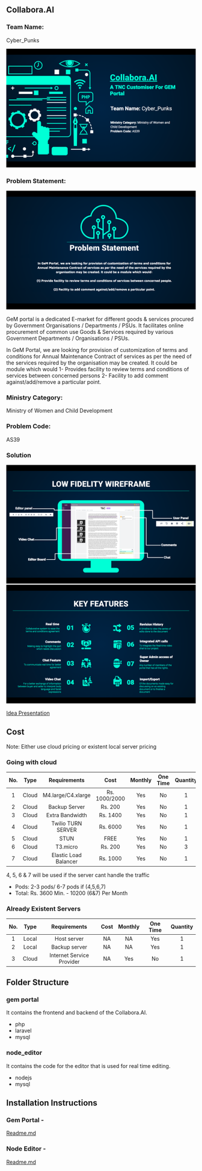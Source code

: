 ## Collabora.AI

### Team Name:
Cyber_Punks

![Theme](https://github.com/Mansi145/AS39_Cyber_Punks/blob/master/front1.png)

### Problem Statement: 

![Theme](https://github.com/Mansi145/AS39_Cyber_Punks/blob/master/front4.png)

GeM portal is a dedicated E-market for different goods & services procured by Government Organisations / Departments / PSUs. It facilitates online procurement of common use Goods & Services required by various Government Departments / Organisations / PSUs. 

In GeM Portal, we are looking for provision of customization of terms and conditions for Annual Maintenance Contract of services as per the need of the services required by the organisation may be created. It could be module which would 
1-  Provides facility to review terms and conditions of services between concerned persons 
2- Facility to add comment against/add/remove a particular point.

### Ministry Category: 
Ministry of Women and Child Development

### Problem Code:
AS39

### Solution
![Theme](https://github.com/Mansi145/AS39_Cyber_Punks/blob/master/front2.png)
![Theme](https://github.com/Mansi145/AS39_Cyber_Punks/blob/master/front3.png)

[Idea Presentation](https://github.com/Mansi145/AS39_Cyber_Punks/blob/master/Idea_presentation.pptx)

## Cost

Note: Either use cloud pricing or existent local server pricing 

### Going with cloud
| No. | Type | Requirements | Cost | Monthly | One Time | Quantity | 
| :---: | :---: | :---: | :---: | :---: | :---: | :---: | 
| 1 | Cloud | M4.large/C4.xlarge| Rs. 1000/2000 | Yes | No | 1 | 
| 2 | Cloud | Backup Server | Rs. 200 | Yes | No | 1 |   
| 3 | Cloud | Extra Bandwidth | Rs. 1400 | Yes | No | 1 |
| 4 | Cloud | Twilio TURN SERVER | Rs. 6000 | Yes | No | 1 |
| 5 | Cloud | STUN | FREE | Yes | No | 1 |
| 6 | Cloud | T3.micro | Rs. 200 | Yes | No | 3 |
| 7 | Cloud | Elastic Load Balancer | Rs. 1000 | Yes | No | 1 |

4, 5, 6 & 7 will be used if the server cant handle the traffic

- Pods: 2-3 pods/ 6-7 pods if (4,5,6,7)
- Total: Rs. 3600 Min. - 10200 (6&7) Per Month 
 

### Already Existent Servers
| No. | Type | Requirements | Cost | Monthly | One Time | Quantity | 
| :---: | :---: | :---: | :---: | :---: | :---: | :---: | 
| 1 | Local | Host server | NA | NA | Yes | 1 |  
| 2 | Local | Backup server | NA | NA | Yes | 1 |    
| 3 | Cloud | Internet Service Provider | NA | Yes | No | 1 |


## Folder Structure
### gem portal
It contains the frontend and backend of the Collabora.AI. 
- php
- laravel
- mysql

### node_editor
It contains the code for the editor that is used for real time editing.
- nodejs
- mysql

## Installation Instructions 
### Gem Portal - 
[Readme.md](https://github.com/Mansi145/AS39_Cyber_Punks/blob/master/gem%20portal/README.md)
### Node Editor - 
[Readme.md](https://github.com/Mansi145/AS39_Cyber_Punks/blob/master/node_editor/ReadMe.md)

